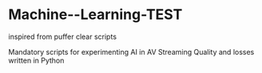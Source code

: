 # Machine--Learning-TEST
inspired from puffer clear scripts 

Mandatory scripts 
for experimenting AI in  AV Streaming Quality and losses 
written in Python 

